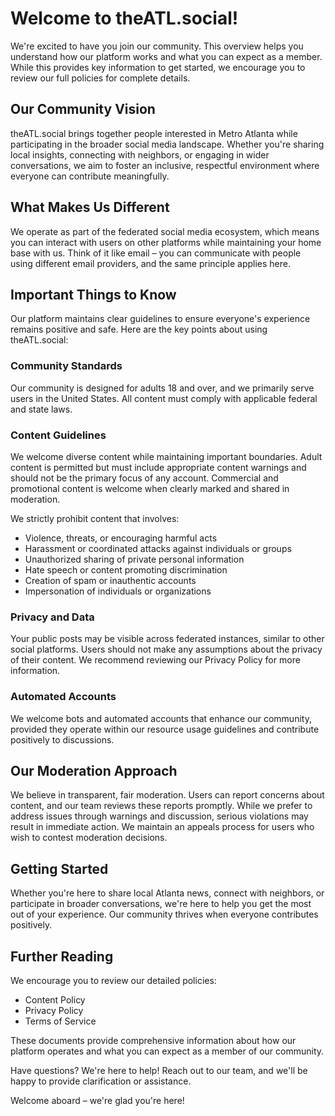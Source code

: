 # Welcome to theATL.social!

We're excited to have you join our community. This overview helps you understand how our platform works and what you can expect as a member. While this provides key information to get started, we encourage you to review our full policies for complete details.

## Our Community Vision

theATL.social brings together people interested in Metro Atlanta while participating in the broader social media landscape. Whether you're sharing local insights, connecting with neighbors, or engaging in wider conversations, we aim to foster an inclusive, respectful environment where everyone can contribute meaningfully.

## What Makes Us Different

We operate as part of the federated social media ecosystem, which means you can interact with users on other platforms while maintaining your home base with us. Think of it like email – you can communicate with people using different email providers, and the same principle applies here.

## Important Things to Know

Our platform maintains clear guidelines to ensure everyone's experience remains positive and safe. Here are the key points about using theATL.social:

### Community Standards
Our community is designed for adults 18 and over, and we primarily serve users in the United States. All content must comply with applicable federal and state laws.

### Content Guidelines
We welcome diverse content while maintaining important boundaries. Adult content is permitted but must include appropriate content warnings and should not be the primary focus of any account. Commercial and promotional content is welcome when clearly marked and shared in moderation.

We strictly prohibit content that involves:
- Violence, threats, or encouraging harmful acts
- Harassment or coordinated attacks against individuals or groups
- Unauthorized sharing of private personal information
- Hate speech or content promoting discrimination
- Creation of spam or inauthentic accounts
- Impersonation of individuals or organizations

### Privacy and Data
Your public posts may be visible across federated instances, similar to other social platforms. Users should not make any assumptions about the privacy of their content. We recommend reviewing our Privacy Policy for more information.

### Automated Accounts
We welcome bots and automated accounts that enhance our community, provided they operate within our resource usage guidelines and contribute positively to discussions.

## Our Moderation Approach

We believe in transparent, fair moderation. Users can report concerns about content, and our team reviews these reports promptly. While we prefer to address issues through warnings and discussion, serious violations may result in immediate action. We maintain an appeals process for users who wish to contest moderation decisions.

## Getting Started

Whether you're here to share local Atlanta news, connect with neighbors, or participate in broader conversations, we're here to help you get the most out of your experience. Our community thrives when everyone contributes positively.

## Further Reading

We encourage you to review our detailed policies:
- Content Policy
- Privacy Policy
- Terms of Service

These documents provide comprehensive information about how our platform operates and what you can expect as a member of our community.

Have questions? We're here to help! Reach out to our team, and we'll be happy to provide clarification or assistance.

Welcome aboard – we're glad you're here!
